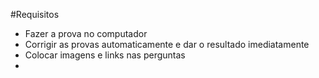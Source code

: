 #Requisitos

* Fazer a prova no computador
* Corrigir as provas automaticamente e dar o resultado imediatamente
* Colocar imagens e links nas perguntas
* 
